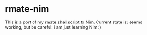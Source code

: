 # rmate-nim

This is a port of my [rmate shell script](https://github.com/aurora/rmate) to [Nim](http://nim-lang.org/).
Current state is: seems working, but be careful: i am just learning Nim :)
